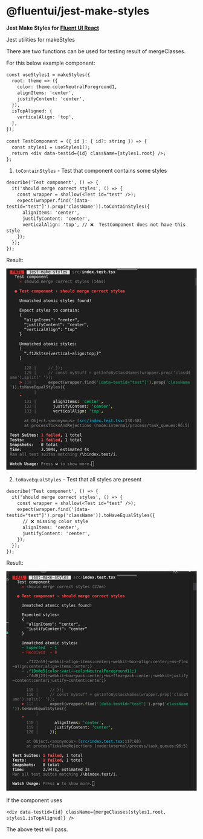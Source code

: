 # @fluentui/jest-make-styles

**Jest Make Styles for [Fluent UI React](https://developer.microsoft.com/en-us/fluentui)**

Jest utilities for makeStyles

There are two functions can be used for testing result of mergeClasses.

For this below example component:

```tsx
const useStyles1 = makeStyles({
  root: theme => ({
    color: theme.colorNeutralForeground1,
    alignItems: 'center',
    justifyContent: 'center',
  }),
  isTopAligned: {
    verticalAlign: 'top',
  },
});

const TestComponent = ({ id }: { id?: string }) => {
  const styles1 = useStyles1();
  return <div data-testid={id} className={styles1.root} />;
};
```

1. `toContainStyles` - Test that component contains some styles

```tsx
describe('Test component', () => {
  it('should merge correct styles', () => {
    const wrapper = shallow(<Test id="test" />);
    expect(wrapper.find('[data-testid="test"]').prop('className')).toContainStyles({
      alignItems: 'center',
      justifyContent: 'center',
      verticalAlign: 'top', // ❌  TestComponent does not have this style
    });
  });
});
```

Result:

![](./toContain.png)

2. `toHaveEqualStyles` - Test that all styles are present

```tsx
describe('Test component', () => {
  it('should merge correct styles', () => {
    const wrapper = shallow(<Test id="test" />);
    expect(wrapper.find('[data-testid="test"]').prop('className')).toHaveEqualStyles({
      // ❌ missing color style
      alignItems: 'center',
      justifyContent: 'center',
    });
  });
});
```

Result:

![](./toHaveEqual.png)

If the component uses

```tsx
<div data-testid={id} className={mergeClasses(styles1.root, styles1.isTopAligned)} />
```

The above test will pass.
